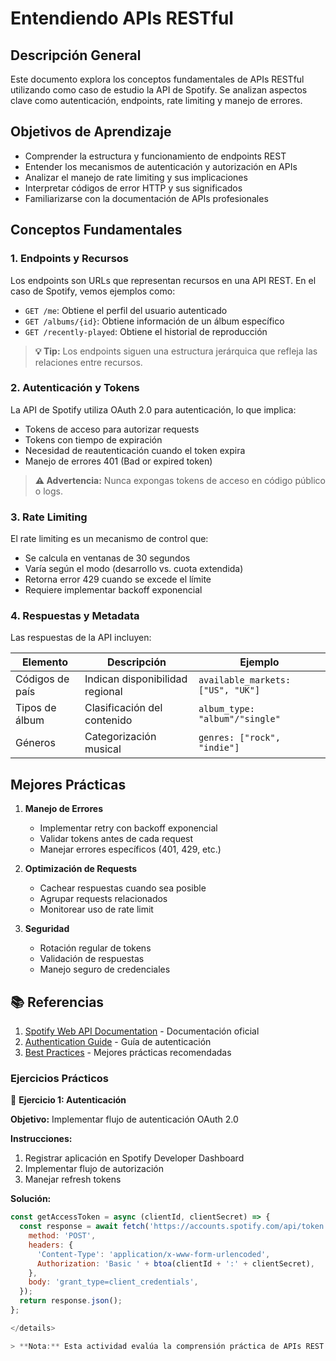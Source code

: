# Entendiendo APIs RESTful

## Descripción General

Este documento explora los conceptos fundamentales de APIs RESTful utilizando como caso de estudio la API de Spotify. Se analizan aspectos clave como autenticación, endpoints, rate limiting y manejo de errores.

## Objetivos de Aprendizaje

- Comprender la estructura y funcionamiento de endpoints REST
- Entender los mecanismos de autenticación y autorización en APIs
- Analizar el manejo de rate limiting y sus implicaciones
- Interpretar códigos de error HTTP y sus significados
- Familiarizarse con la documentación de APIs profesionales

## Conceptos Fundamentales

### 1. Endpoints y Recursos

Los endpoints son URLs que representan recursos en una API REST. En el caso de Spotify, vemos ejemplos como:

- `GET /me`: Obtiene el perfil del usuario autenticado
- `GET /albums/{id}`: Obtiene información de un álbum específico
- `GET /recently-played`: Obtiene el historial de reproducción

> **💡 Tip:** Los endpoints siguen una estructura jerárquica que refleja las relaciones entre recursos.

### 2. Autenticación y Tokens

La API de Spotify utiliza OAuth 2.0 para autenticación, lo que implica:

- Tokens de acceso para autorizar requests
- Tokens con tiempo de expiración
- Necesidad de reautenticación cuando el token expira
- Manejo de errores 401 (Bad or expired token)

> **⚠️ Advertencia:** Nunca expongas tokens de acceso en código público o logs.

### 3. Rate Limiting

El rate limiting es un mecanismo de control que:

- Se calcula en ventanas de 30 segundos
- Varía según el modo (desarrollo vs. cuota extendida)
- Retorna error 429 cuando se excede el límite
- Requiere implementar backoff exponencial

### 4. Respuestas y Metadata

Las respuestas de la API incluyen:

| Elemento        | Descripción                     | Ejemplo                           |
| --------------- | ------------------------------- | --------------------------------- |
| Códigos de país | Indican disponibilidad regional | `available_markets: ["US", "UK"]` |
| Tipos de álbum  | Clasificación del contenido     | `album_type: "album"/"single"`    |
| Géneros         | Categorización musical          | `genres: ["rock", "indie"]`       |

## Mejores Prácticas

1. **Manejo de Errores**

   - Implementar retry con backoff exponencial
   - Validar tokens antes de cada request
   - Manejar errores específicos (401, 429, etc.)

2. **Optimización de Requests**

   - Cachear respuestas cuando sea posible
   - Agrupar requests relacionados
   - Monitorear uso de rate limit

3. **Seguridad**
   - Rotación regular de tokens
   - Validación de respuestas
   - Manejo seguro de credenciales

## 📚 Referencias

1. [Spotify Web API Documentation](https://developer.spotify.com/documentation/web-api/reference/) - Documentación oficial
2. [Authentication Guide](https://developer.spotify.com/documentation/general/guides/authorization/) - Guía de autenticación
3. [Best Practices](https://developer.spotify.com/documentation/general/guides/best-practices/) - Mejores prácticas recomendadas

### Ejercicios Prácticos

📝 **Ejercicio 1: Autenticación**

**Objetivo:** Implementar flujo de autenticación OAuth 2.0

**Instrucciones:**

1. Registrar aplicación en Spotify Developer Dashboard
2. Implementar flujo de autorización
3. Manejar refresh tokens

**Solución:**

```javascript
const getAccessToken = async (clientId, clientSecret) => {
  const response = await fetch('https://accounts.spotify.com/api/token', {
    method: 'POST',
    headers: {
      'Content-Type': 'application/x-www-form-urlencoded',
      Authorization: 'Basic ' + btoa(clientId + ':' + clientSecret),
    },
    body: 'grant_type=client_credentials',
  });
  return response.json();
};

</details>

> **Nota:** Esta actividad evalúa la comprensión práctica de APIs REST en un contexto real, utilizando una API ampliamente utilizada y bien documentada como Spotify.
```
